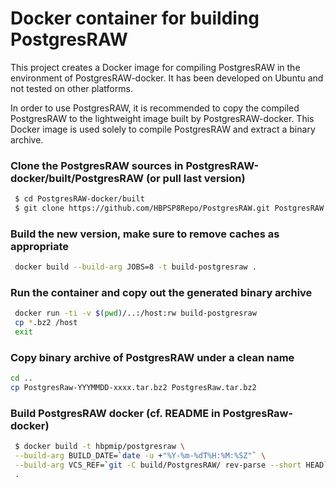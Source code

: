 # Docker container for building PostgresRAW

This project creates a Docker image for compiling PostgresRAW in the environment of PostgresRAW-docker. It has been developed on Ubuntu and not tested on other platforms.

In order to use PostgresRAW, it is recommended to copy the compiled PostgresRAW to the lightweight image built by PostgresRAW-docker. This Docker image is used solely to compile PostgresRAW and extract a binary archive.

### Clone the PostgresRAW sources in PostgresRAW-docker/built/PostgresRAW (or pull last version)

```sh
 $ cd PostgresRAW-docker/built
 $ git clone https://github.com/HBPSP8Repo/PostgresRAW.git PostgresRAW
```
    
### Build the new version, make sure to remove caches as appropriate
    
```sh
 docker build --build-arg JOBS=8 -t build-postgresraw .
```

### Run the container and copy out the generated binary archive

```sh
 docker run -ti -v $(pwd)/..:/host:rw build-postgresraw
 cp *.bz2 /host
 exit
```

### Copy binary archive of PostgresRAW under a clean name

   ```sh
   cd ..
   cp PostgresRaw-YYYMMDD-xxxx.tar.bz2 PostgresRaw.tar.bz2
   ```

### Build PostgresRAW docker (cf. README in PostgresRaw-docker)
   
```sh
 $ docker build -t hbpmip/postgresraw \
 --build-arg BUILD_DATE=`date -u +"%Y-%m-%dT%H:%M:%SZ"` \
 --build-arg VCS_REF=`git -C build/PostgresRAW/ rev-parse --short HEAD` \
 .
```